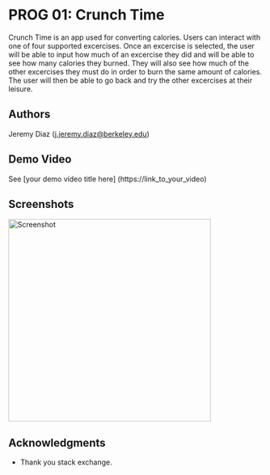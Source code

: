 # PROG 01: Crunch Time

Crunch Time is an app used for converting calories. Users can interact with one of four supported excercises. Once
an excercise is selected, the user will be able to input how much of an excercise they did and will be able to see
how many calories they burned. They will also see how much of the other excercises they must do in order to burn
the same amount of calories. The user will then be able to go back and try the other excercises at their leisure.

## Authors

Jeremy Diaz ([j.jeremy.diaz@berkeley.edu](mailto:your_email@berkeley.edu))

## Demo Video

See [your demo video title here] (https://link_to_your_video)

## Screenshots

<img src="screenshots/main.png" height="400" alt="Screenshot"/>

## Acknowledgments

* Thank you stack exchange.
 

